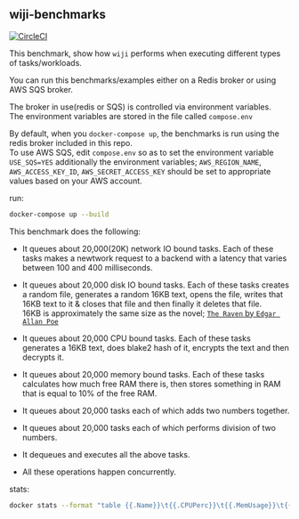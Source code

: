 ## wiji-benchmarks     
[![CircleCI](https://circleci.com/gh/komuw/wiji-benchmarks.svg?style=svg)](https://circleci.com/gh/komuw/wiji-benchmarks)

This benchmark, show how `wiji` performs when executing different types of tasks/workloads.   

You can run this benchmarks/examples either on a Redis broker or using AWS SQS broker.     

The broker in use(redis or SQS) is controlled via environment variables.     
The environment variables are stored in the file called `compose.env`     

By default, when you `docker-compose up`, the benchmarks is run using the redis broker included in this repo.    
To use AWS SQS, edit `compose.env` so as to set the environment variable `USE_SQS=YES` additionally the environment variables; `AWS_REGION_NAME`, `AWS_ACCESS_KEY_ID`, `AWS_SECRET_ACCESS_KEY` should be set to appropriate values based on your AWS account.    


run:     
```bash
docker-compose up --build
```    


This benchmark does the following:  
- It queues about 20,000(20K) network IO bound tasks. Each of these tasks makes a newtwork request to a backend with a latency that varies between 100 and 400 milliseconds.    
- It queues about 20,000 disk IO bound tasks. Each of these tasks creates a random file, generates a random 16KB text, opens the file, writes that 16KB text to it & closes that file  and then finally it deletes that file.   
  16KB is approximately the same size as the novel; [`The Raven` by `Edgar Allan Poe`](https://en.wikipedia.org/wiki/The_Raven)
- It queues about 20,000 CPU bound tasks. Each of these tasks generates a 16KB text, does blake2 hash of it, encrypts the text and then decrypts it.   
- It queues about 20,000 memory bound tasks. Each of these tasks calculates how much free RAM there is, then stores something in RAM that is equal to 10% of the free RAM.    
- It queues about 20,000 tasks each of which adds two numbers together.   
- It queues about 20,000 tasks each of which performs division of two numbers.   

- It dequeues and executes all the above tasks.   

- All these operations happen concurrently.   


stats:
```bash
docker stats --format "table {{.Name}}\t{{.CPUPerc}}\t{{.MemUsage}}\t{{.MemPerc}}\t{{.NetIO}}\t{{.BlockIO}}\t{{.PIDs}}\t"
```